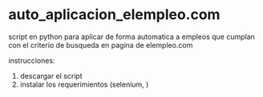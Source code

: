 # auto_aplicacion_elempleo.com
script en python para aplicar de forma automatica a empleos que cumplan con el criterio de busqueda en pagina de elempleo.com

instrucciones:

1. descargar el script
2. instalar los requerimientos (selenium, )
